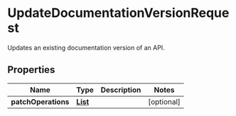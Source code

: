 

# UpdateDocumentationVersionRequest

Updates an existing documentation version of an API.

## Properties

| Name | Type | Description | Notes |
|------------ | ------------- | ------------- | -------------|
|**patchOperations** | [**List**](List.md) |  |  [optional] |



